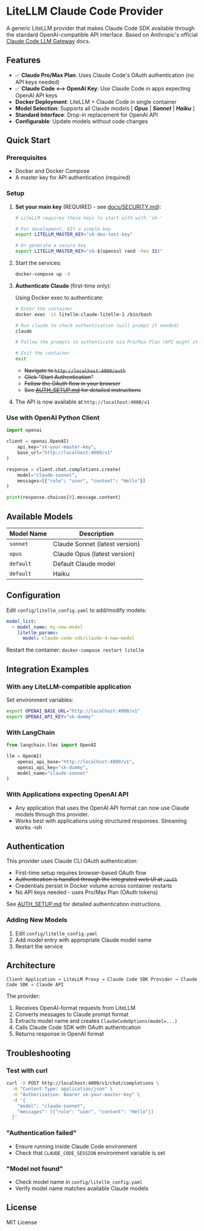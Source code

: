# LiteLLM Claude Code Provider

A generic LiteLLM provider that makes Claude Code SDK available through the standard OpenAI-compatible API interface. Based on Anthropic's official [Claude Code LLM Gateway](https://docs.anthropic.com/en/docs/claude-code/llm-gateway) docs.

## Features

- ✅ **Claude Pro/Max Plan**: Uses Claude Code's OAuth authentication (no API keys needed)
- ✅ **Claude Code <--> OpenAI Key**: Use Claude Code in apps expecting OpenAI API keys
- **Docker Deployment**: LiteLLM + Claude Code in single container
- **Model Selection**: Supports all Claude models [ ***Opus*** | ***Sonnet*** | ***Haiku*** ]
- **Standard Interface**: Drop-in replacement for OpenAI API
- **Configurable**: Update models without code changes

## Quick Start

### Prerequisites
- Docker and Docker Compose
- A master key for API authentication (required)

### Setup

1. **Set your main key** (REQUIRED - see [docs/SECURITY.md](docs/SECURITY.md)):
   ```bash
   # LiteLLM requires these keys to start with with 'sk-'
   
   # For development, DIY a simple key 
   export LITELLM_MASTER_KEY="sk-dev-test-key"

   # Or generate a secure key
   export LITELLM_MASTER_KEY="sk-$(openssl rand -hex 32)"

   ```

2. Start the services:
   ```bash
   docker-compose up -d
   ```

3. **Authenticate Claude** (first-time only):
   
   Using Docker exec to authenticate:
   ```bash
   # Enter the container
   docker exec -it litellm-claude-litellm-1 /bin/bash
   
   # Run claude to check authentication (will prompt if needed)
   claude
   
   # Follow the prompts to authenticate via Pro/Max Plan (API might still work?)
   
   # Exit the container
   exit
   ```
   
   - ~~Navigate to `http://localhost:4000/auth`~~
   - ~~Click "Start Authentication"~~
   - ~~Follow the OAuth flow in your browser~~
   - ~~See [AUTH_SETUP.md](AUTH_SETUP.md) for detailed instructions~~

4. The API is now available at `http://localhost:4000/v1`

### Use with OpenAI Python Client

```python
import openai

client = openai.OpenAI(
    api_key="sk-your-master-key",
    base_url="http://localhost:4000/v1"
)

response = client.chat.completions.create(
    model="claude-sonnet",
    messages=[{"role": "user", "content": "Hello"}]
)

print(response.choices[0].message.content)
```

## Available Models

| Model Name | Description |
|------------|-------------|
| `sonnet` | Claude Sonnet (latest version) |
| `opus` | Claude Opus (latest version) |
| `default` | Default Claude model |
| `default` | Haiku |


## Configuration

Edit `config/litellm_config.yaml` to add/modify models:

```yaml
model_list:
  - model_name: my-new-model
    litellm_params:
      model: claude-code-sdk/claude-4-new-model
```

Restart the container: `docker-compose restart litellm`

## Integration Examples

### With any LiteLLM-compatible application

Set environment variables:
```bash
export OPENAI_BASE_URL="http://localhost:4000/v1"
export OPENAI_API_KEY="sk-dummy"
```

### With LangChain

```python
from langchain.llms import OpenAI

llm = OpenAI(
    openai_api_base="http://localhost:4000/v1",
    openai_api_key="sk-dummy",
    model_name="claude-sonnet"
)
```

### With Applications expecting OpenAI API

* Any application that uses the OpenAI API format can now use Claude models through this provider.
* Works best with applications using structured responses. Streaming works -ish

## Authentication

This provider uses Claude CLI OAuth authentication:
- First-time setup requires browser-based OAuth flow
- ~~Authentication is handled through the integrated web UI at `/auth`~~
- Credentials persist in Docker volume across container restarts
- No API keys needed - uses Pro/Max Plan (OAuth tokens)

See [AUTH_SETUP.md](AUTH_SETUP.md) for detailed authentication instructions.

### Adding New Models

1. Edit `config/litellm_config.yaml`
2. Add model entry with appropriate Claude model name
3. Restart the service

## Architecture

```
Client Application → LiteLLM Proxy → Claude Code SDK Provider → Claude Code SDK → Claude API
```

The provider:
1. Receives OpenAI-format requests from LiteLLM
2. Converts messages to Claude prompt format
3. Extracts model name and creates `ClaudeCodeOptions(model=...)`
4. Calls Claude Code SDK with OAuth authentication
5. Returns response in OpenAI format

## Troubleshooting

### Test with curl

```bash
curl -X POST http://localhost:4000/v1/chat/completions \
  -H "Content-Type: application/json" \
  -H "Authorization: Bearer sk-your-master-key" \
  -d '{
    "model": "claude-sonnet",
    "messages": [{"role": "user", "content": "Hello"}]
  }'
```

### "Authentication failed"
- Ensure running inside Claude Code environment
- Check that `CLAUDE_CODE_SESSION` environment variable is set

### "Model not found"
- Check model name in `config/litellm_config.yaml`
- Verify model name matches available Claude models

## License

MIT License